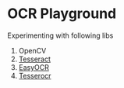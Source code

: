 # OCR Playground

Experimenting with following libs

1. OpenCV
2. [Tesseract](https://github.com/tesseract-ocr/tesseract)
3. [EasyOCR](https://github.com/JaidedAI/EasyOCR)
4. [Tesserocr](https://github.com/sirfz/tesserocr)
